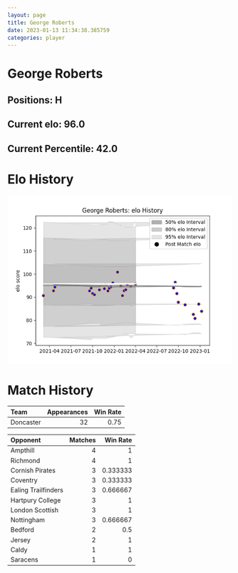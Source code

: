 ```yaml
---  
layout: page  
title: George Roberts  
date: 2023-01-13 11:34:38.385759  
categories: player  
---
```

# George Roberts

## Positions: H

## Current elo: 96.0

## Current Percentile: 42.0

# Elo History


![elo history](history_GeorgeRoberts.png)
# Match History


| Team      |   Appearances |   Win Rate |
|:----------|--------------:|-----------:|
| Doncaster |            32 |       0.75 |

| Opponent            |   Matches |   Win Rate |
|:--------------------|----------:|-----------:|
| Ampthill            |         4 |   1        |
| Richmond            |         4 |   1        |
| Cornish Pirates     |         3 |   0.333333 |
| Coventry            |         3 |   0.333333 |
| Ealing Trailfinders |         3 |   0.666667 |
| Hartpury College    |         3 |   1        |
| London Scottish     |         3 |   1        |
| Nottingham          |         3 |   0.666667 |
| Bedford             |         2 |   0.5      |
| Jersey              |         2 |   1        |
| Caldy               |         1 |   1        |
| Saracens            |         1 |   0        |